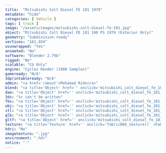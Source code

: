 ```yaml
---
title:  "Mitsubishi Colt Diesel FE 101 1979"
metadate: "hide"
categories: [ Vehicle ]
tags: [ truck ]
image: "/assets/images/mitsubishi-colt-diesel-fe-101.jpg"
object: "Mitsubishi Colt Diesel FE 101 100 PS 1979 (Exterior Only)"
geometry: "Subdivision-ready"
vertices: "161,934"
uvunwrapped: "Yes"
animated: "No"
software: "Blender 2.79b"
rigged: "No"
scalable: "CG Only"
engine: "Cycles Render (1080 Samples)"
gameready: "N/A"
3dprintableready: "N/A"
admin: "<a href='/about'>Mohamad Rido</a>"
blend: "<a title='Object' href='' onclick='mitsubishi_colt_diesel_fe_101_blend()' >.zip 10.4 MB</a>"
dae: "<a title='Object' href='' onclick='mitsubishi_colt_diesel_fe_101_dae()' >.zip 4.7 MB</a>"
3ds: "%r can't be written"
fbx: "<a title='Object' href='' onclick='mitsubishi_colt_diesel_fe_101_fbx()' >.zip 6.6 MB</a>"
obj: "<a title='Object' href='' onclick='mitsubishi_colt_diesel_fe_101_obj()' >.zip 4.2 MB</a>"
stl: "<a title='Object' href='' onclick='mitsubishi_colt_diesel_fe_101_stl()' >.zip 6.3 MB</a>"
glb: "<a title='Object' href='' onclick='mitsubishi_colt_diesel_fe_101_glb()' >.zip 10.3 MB</a>"
gltf: "<a title='Object' href='' onclick='mitsubishi_colt_diesel_fe_101_gltf()' >.zip 10.8 MB</a>"
texture: "<a title='Texture' href='' onclick='fabric004_texture()' >Fabric004</a>"
hdri: "No"
imagetexture: ".jpg"
environment: ".hdr"
notice: "-"
---
```

